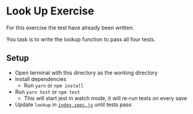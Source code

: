 # Look Up Exercise

For this exercise the test have already been written. 

You task is to write the lookup function to pass all four tests. 

## Setup
- Open terminal with this directory as the working directory
- Install dependencies
  - Run `yarn` or `npm install`
- Run `yarn test` or `npm test`
  - This will start jest in watch mode, it will re-run tests on every save
- Update `lookup` in [`index.spec.js`](/index.spec.js) until tests pass